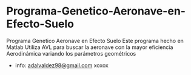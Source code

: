 # Programa-Genetico-Aeronave-en-Efecto-Suelo
Programa Genetico Aeronave en Efecto Suelo
Este programa hecho en Matlab
Utiliza AVL para buscar la aeronave con la mayor eficiencia Aerodinámica variando los parámetros geométricos
+ info: adalvaldez98@gmail.com 
xoxox
